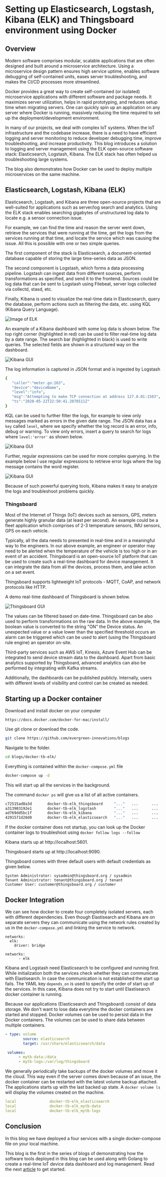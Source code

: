 
# Setting up Elasticsearch, Logstash, Kibana (ELK) and Thingsboard environment using Docker

## Overview
Modern software comprises modular, scalable applications that are often designed and built around a microservice architecture. Using a microservice design pattern ensures high service uptime, enables software debugging of self-contained units, eases server troubleshooting, and makes the CI/CD processes more streamlined. 

Docker provides a great way to create self-contained (or isolated) microservice applications with different software and package needs. It maximizes server utilization, helps in rapid prototyping, and reduces setup time when migrating servers. One can quickly spin up an application on any server where Docker is running, massively reducing the time required to set up the deployment/development environment.  

In many of our projects, we deal with complex IoT systems. When the IoT infrastructure and the codebase increase, there is a need to have efficient logging and server monitoring to reduce developer debugging time, improve troubleshooting, and increase productivity. This blog introduces a solution to logging and server management using the ELK open-source software stack: Elasticsearch, Logstash, Kibana. The ELK stack has often helped us troubleshooting large systems. 

The blog also demonstrates how Docker can be used to deploy multiple microservices on the same machine. 

## Elasticsearch, Logstash, Kibana (ELK)
Elasticsearch, Logstash, and Kibana are three open-source projects that are well-suited for applications such as server/log search and analytics. Using the ELK stack enables searching gigabytes of unstructured log data to locate e.g. a sensor connection issue. 

For example, we can find the time and reason the server went down, retrieve the services that were running at the time, get the logs from the services running at that time, and locate the service which was causing the issue. All this is possible with one or two simple queries.

The first component of the stack is Elasticsearch, a document-oriented database capable of storing the large time-series data as JSON.

The second component is Logstash, which forms a data processing pipeline. Logstash can ingest data from different sources, perform transformations as specified, and send it to the frontend. Sources could be log data that can be sent to Logstash using Filebeat, server logs collected via collectd, stasd, etc.

Finally, Kibana is used to visualize the real-time data in Elasticsearch, query the database, perform actions such as filtering the data, etc. using KQL (Kibana Query Language). 

 ![Image of ELK](/docker-tb-elk/images/elk.png)

An example of a Kibana dashboard with some log data is shown below. The top right corner (highlighted in red) can be used to filter real-time log data by a date range. The search bar (highlighted in black) is used to write queries. The selected fields are shown in a structured way on the dashboard.

![Kibana GUI](/docker-tb-elk/images/kibana.png)

The log information is captured in JSON format and is ingested by Logstash

```yaml
{
   "caller":"meter.go:263",
   "device":"deviceName",
   "level":"info",
   "msg":"Attempting to make TCP connection at address 127.0.01:1503",
   "ts":"2020-05-22T22:50:41.2078511Z"
}
```

KQL can be used to further filter the logs, for example to view only messages marked as errors in the given date range. The JSON data has a `key` called `level`, where we specify whether the log record is an error, info, debug or warning. To view only errors, insert a query to search for logs where `level:'error'` as shown below.

![Kibana GUI](/docker-tb-elk/images/kibana-query1.png)

Further, regular expressions can be used for more complex querying. In the example below I use regular expressions to retrieve error logs where the log message contains the word register.

![Kibana GUI](/docker-tb-elk/images/kibana-query2.png)

Because of such powerful querying tools, Kibana makes it easy to analyze the logs and troubleshoot problems quickly.

### Thingsboard
Most of the Internet of Things (IoT) devices such as sensors, GPS, meters generate highly granular data (at least per second). An example could be a fleet application which comprises of 2-3 temperature sensors, IMU sensors, GPS on each vehicle. 

Typically, all the data needs to presented in real-time and in a meaningful way to the engineers. In our above example, an engineer or operator may need to be alerted when the temperature of the vehicle is too high or in an event of an accident. Thingsboard is an open-source IoT platform that can be used to create such a real-time dashboard for device management. It can integrate the data from all the devices, process them, and take action on a set event.

Thingsboard supports lightweight IoT protocols - MQTT, CoAP, and network protocols like HTTP. 

A demo real-time dashboard of Thingsboard is shown below.

![Thingsboard GUI](/docker-tb-elk/images/thingsboard-example.png)

The values can be filtered based on date-time. Thingsboard can be also used to perform transformations on the raw data. In the above example, the boolean value is converted to the string "ON" the Device status. An unexpected value or a value lower than the specified threshold occurs an alarm can be triggered which can be used to alert (using the Thingsboard rule engine) an operator on-site.

Third-party services such as AWS IoT, Kinesis, Azure Event Hub can be integrated to send device stream data to the dashboard. Apart from basic analytics supported by Thingsboard, advanced analytics can also be performed by integrating with Kafka streams. 

Additionally, the dashboards can be published publicly. Internally, users with different levels of visibility and control can be created as needed.

## Starting up a Docker container

Download and install docker on your computer 
```shell
https://docs.docker.com/docker-for-mac/install/
```

Use git clone or download the code.
```bash
git clone https://github.com/evergreen-innovations/blogs
```

Navigate to the folder.

```bash
cd blogs/docker-tb-elk/ 
```

Everything is contained within the `docker-compose.yml` file

```bash
docker-compose up -d
```
    
This will start up all the services in the background.

The command ```docker ps``` will give us a list of all active containers.

``` bash
c72515ad8a3d       docker-tb-elk_thingsboard     "..."   ...      ...        0.0.0.0:1883->1883/tcp, 0.0.0.0:5683->5683/tcp, 0.0.0.0:9090->9090/tcp, 5683/udp   docker-tb-elk_thingsboard_1
a313903192e1       docker-tb-elk_logstash        "..."   ...      ...        0.0.0.0:5000->5000/tcp, 0.0.0.0:9600->9600/tcp, 0.0.0.0:5000->5000/udp, 5044/tcp   docker-tb-elk_logstash_1
ad769dd5bc1f       docker-tb-elk_kibana          "..."   ...      ...        0.0.0.0:5601->5601/tcp                                                             docker-tb-elk_kibana_1
4291571d28d0       docker-tb-elk_elasticsearch   "..."   ...      ...        0.0.0.0:9200->9200/tcp, 0.0.0.0:9300->9300/tcp                                     docker-tb-elk_elasticsearch_1    
```

If the docker container does not startup, you can look up the Docker container logs to troubleshoot using ```docker follow logs --follow```

Kibana starts up at http://localhost:5601. 

Thingsboard starts up at http://localhost:9090. 

Thingsboard comes with three default users with default credentials as given below.

```
Systen Administrator: sysadmin@thingsboard.org / sysadmin 
Tenant Administrator: tenant@thingsboard.org / tenant 
Customer User: customer@thingsboard.org / customer 
```
## Docker Integration

We can see how docker to create four completely isolated servers, each with different dependencies. Even though Elastisearch and Kibana are on separate servers they can communicate using the network rules created by us in the ```docker-compose.yml``` and linking the service to network.

```shell
networks:
  elk:
    driver: bridge
```
```shell
networks:
      - elk
```
Kibana and Logstash need Elasticsearch to be configured and running first. While initialization both the services check whether they can communicate with Elastisearch. In case the communication is not established the start up fails.
The YAML key ```depends_on``` is used to specify the order of start up of the services. In this case, Kibana does not try to start until Elastisearch docker container is running.

Because our applications (Elasticsearch and Thingsboard) consist of data storage. We don't want to lose data everytime the docker containers are started and stopped. Docker volumes can be used to persist data in the Docker containers. The volumes can be used to share data between multiple containers. 

```yaml
- type: volume
        source: elasticsearch
        target: /usr/share/elasticsearch/data
```
```yaml
 volumes:
      - mytb-data:/data
      - mytb-logs:/var/log/thingsboard
```

We generally periodically take backups of the docker volumes and move it the cloud. This way even if the server comes down because of an issue, the docker container can be restarted with the latest volume backup attached. The applications starts up with the last backed up state. A ```docker volume ls``` will display the volumes created on the machine.

```yaml
local               docker-tb-elk_elasticsearch
local               docker-tb-elk_mytb-data
local               docker-tb-elk_mytb-logs
```

## Conclusion 
In this blog we have deployed a four services with a single docker-compose file on your local machine. 

This blog is the first in the series of blogs of demonstrating how the software tools deployed in this blog can be used along with Golang to create a real-time IoT device data dashboard and log management. Read the next [article](https://www.evergreeninnovations.co/blog-simulating-iot-devices-using-go/) to get started.

